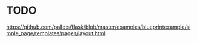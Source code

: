 # TODO

https://github.com/pallets/flask/blob/master/examples/blueprintexample/simple_page/templates/pages/layout.html
